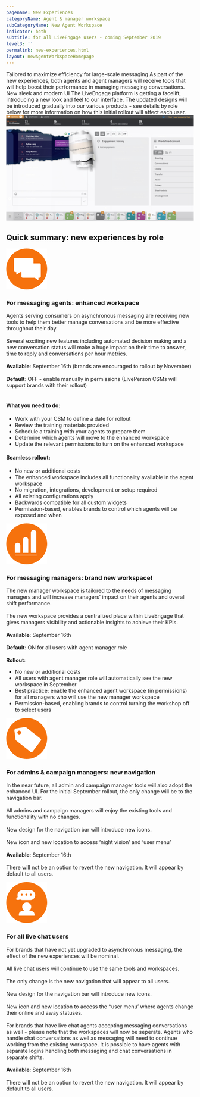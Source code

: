 ```yaml
---
pagename: New Experiences
categoryName: Agent & manager workspace
subCategoryName: New Agent Workspace
indicator: both
subtitle: for all LiveEngage users - coming September 2019
level3: ''
permalink: new-experiences.html
layout: newAgentWorkspaceHomepage
---
```


<div id="homepageRow">
<div class="homepageBox">
  <span class="homepageBoxTitle">Tailored to maximize efficiency for large-scale messaging</span>
  <span class="homepageBoxText">As part of the new experiences, both agents and agent managers will receive tools that will help boost their performance in managing messaging conversations.</span>
</div>
<div class="homepageBox">
  <span class="homepageBoxTitle">New sleek and modern UI</span>
  <span class="homepageBoxText tighter">The LiveEngage platform is getting a facelift, introducing a new look and feel to our interface.  The updated designs will be introduced gradually into our various products - see details by role below for more information on how this initial rollout will affect each user.</span>
</div>
</div>

<img class="newagent imageleft" src="img/NAW_Paper.jpg" />

## Quick summary: new experiences by role

<div class="contentRow">
<div class="contentTitle"><img class="titleimage" src="img/enhanced-workspace.svg" /><h3>For messaging agents: enhanced workspace</h3></div>
<span class="contentRowText">Agents serving consumers on asynchronous messaging are receiving new tools to help them better manage conversations and be more effective throughout their day.
<br>
<br>
Several exciting new features including automated decision making and a new conversation status will make a huge impact on their time to answer, time to reply and conversations per hour metrics.
<br>
<br>
<b>Available</b>: September 16th (brands are encouraged to rollout by November)
<br>
<br>
<b>Default</b>: OFF - enable manually in permissions (LivePerson CSMs will support brands with their rollout)
<br>
<br>
<h4>What you need to do:</h4>
<ul>
  <li>Work with your CSM to define a date for rollout</li>
  <li>Review the training materials provided</li>
  <li>Schedule a training with your agents to prepare them</li>
  <li>Determine which agents will move to the enhanced workspace</li>
  <li>Update the relevant permissions to turn on the enhanced workspace</li>
</ul>
<h4>Seamless rollout:</h4>
<ul>
  <li>No new or additional costs</li>
  <li>The enhanced workspace includes all functionality available in the agent workspace</li>
  <li>No migration, integrations, development or setup required</li>
  <li>All existing configurations apply</li>
  <li>Backwards compatible for all custom widgets</li>
  <li>Permission-based, enables brands to control which agents will be exposed and when</li>
</ul>
</span>
</div>

<div class="contentRow secondRow">
<div class="contentTitle"><img class="titleimage" src="img/brand-new.svg" /><h3>For messaging managers: brand new workspace!</h3></div>
<span class="contentRowText">The new manager workspace is tailored to the needs of messaging managers and will increase managers’ impact on their agents and overall shift performance.
<br>
<br>
The new workspace provides a centralized place within LiveEngage that gives managers visibility and actionable insights to achieve their KPIs.
<br>
<br>
<b>Available</b>: September 16th
<br>
<br>
<b>Default</b>: ON for all users with agent manager role
<br>
<br>
<b>Rollout</b>:

<ul>
<li>No new or additional costs</li>

<li>All users with agent manager role will automatically see the new workspace in September</li>

<li>Best practice: enable the enhanced agent workspace (in permissions) for all managers who will use the new manager workspace</li>

<li>Permission-based, enabling brands to control turning the workshop off to select users</li>
</ul>
</span>
</div>

<div class="contentRow">
<div class="contentTitle"><img class="titleimage" src="img/new-nav.svg" /><h3>For admins & campaign managers: new navigation</h3></div>
<span class="contentRowText">

In the near future, all admin and campaign manager tools will also adopt the enhanced UI. For the initial September rollout, the only change will be to the navigation bar.
<br>
<br>
All admins and campaign managers will enjoy the existing tools and functionality with no changes.
<br>
<br>
New design for the navigation bar will introduce new icons.
<br>
<br>
New icon and new location to access ‘night vision’ and ‘user menu’
<br>
<br>
<b>Available</b>: September 16th
<br>
<br>
There will not be an option to revert the new navigation. It will appear by default to all users.
</span>
</div>

<div class="contentRow secondRow">
<div class="contentTitle"><img class="titleimage" src="img/all-live-chat.svg" /><h3>For all live chat users</h3></div>
<span class="contentRowText">

For brands that have not yet upgraded to asynchronous messaging, the effect of the new experiences will be nominal.
<br>
<br>
All live chat users will continue to use the same tools and workspaces.
<br>
<br>
The only change is the new navigation that will appear to all users.
<br>
<br>
New design for the navigation bar will introduce new icons.
<br>
<br>
New icon and new location to access the ‘‘user menu’ where agents change their online and away statuses.
<br>
<br>
For brands that have live chat agents accepting messaging conversations as well - please note that the workspaces will now be seperate. Agents who handle chat conversations as well as messaging will need to continue working from the existing workspace. It is possible to have agents with separate logins handling both messaging and chat conversations in separate shifts.
<br>
<br>
<b>Available</b>: September 16th
<br>
<br>
There will not be an option to revert the new navigation.  It will appear by default to all users.
</span>
</div>
